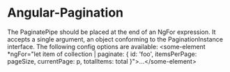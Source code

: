 # Angular-Pagination
The PaginatePipe should be placed at the end of an NgFor expression. It accepts a single argument, an object conforming to the PaginationInstance interface. The following config options are available:  &lt;some-element *ngFor="let item of collection | paginate: { id: 'foo',                                                       itemsPerPage: pageSize,                                                       currentPage: p,                                                       totalItems: total }">...&lt;/some-element>
